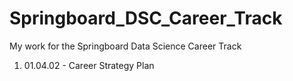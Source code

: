# Springboard_DSC_Career_Track

My work for the Springboard Data Science Career Track

<ol><li>01.04.02 - Career Strategy Plan</li></ol>

